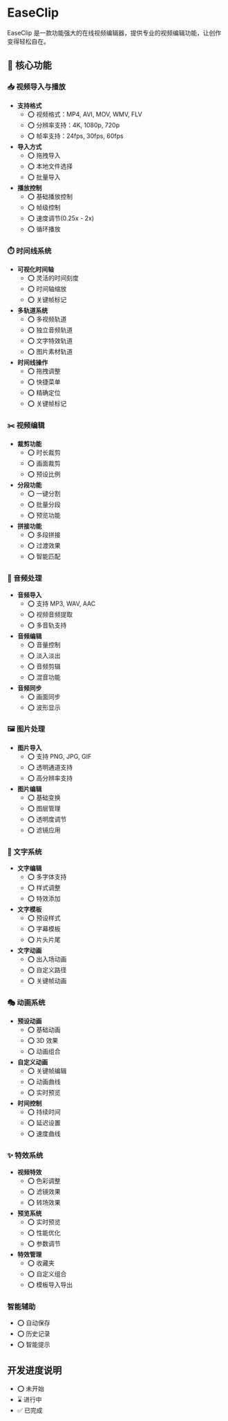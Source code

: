 # EaseClip

EaseClip 是一款功能强大的在线视频编辑器，提供专业的视频编辑功能，让创作变得轻松自在。

## 🌟 核心功能

### 📥 视频导入与播放

- **支持格式**
  - ⭕ 视频格式：MP4, AVI, MOV, WMV, FLV
  - ⭕ 分辨率支持：4K, 1080p, 720p
  - ⭕ 帧率支持：24fps, 30fps, 60fps
- **导入方式**
  - ⭕ 拖拽导入
  - ⭕ 本地文件选择
  - ⭕ 批量导入
- **播放控制**
  - ⭕ 基础播放控制
  - ⭕ 帧级控制
  - ⭕ 速度调节(0.25x - 2x)
  - ⭕ 循环播放

### ⏱️ 时间线系统

- **可视化时间轴**
  - ⭕ 灵活的时间刻度
  - ⭕ 时间轴缩放
  - ⭕ 关键帧标记
- **多轨道系统**
  - ⭕ 多视频轨道
  - ⭕ 独立音频轨道
  - ⭕ 文字特效轨道
  - ⭕ 图片素材轨道
- **时间线操作**
  - ⭕ 拖拽调整
  - ⭕ 快捷菜单
  - ⭕ 精确定位
  - ⭕ 关键帧标记

### ✂️ 视频编辑

- **裁剪功能**
  - ⭕ 时长裁剪
  - ⭕ 画面裁剪
  - ⭕ 预设比例
- **分段功能**
  - ⭕ 一键分割
  - ⭕ 批量分段
  - ⭕ 预览功能
- **拼接功能**
  - ⭕ 多段拼接
  - ⭕ 过渡效果
  - ⭕ 智能匹配

### 🎵 音频处理

- **音频导入**
  - ⭕ 支持 MP3, WAV, AAC
  - ⭕ 视频音频提取
  - ⭕ 多音轨支持
- **音频编辑**
  - ⭕ 音量控制
  - ⭕ 淡入淡出
  - ⭕ 音频剪辑
  - ⭕ 混音功能
- **音频同步**
  - ⭕ 画面同步
  - ⭕ 波形显示

### 🖼️ 图片处理

- **图片导入**
  - ⭕ 支持 PNG, JPG, GIF
  - ⭕ 透明通道支持
  - ⭕ 高分辨率支持
- **图片编辑**
  - ⭕ 基础变换
  - ⭕ 图层管理
  - ⭕ 透明度调节
  - ⭕ 滤镜应用

### 📝 文字系统

- **文字编辑**
  - ⭕ 多字体支持
  - ⭕ 样式调整
  - ⭕ 特效添加
- **文字模板**
  - ⭕ 预设样式
  - ⭕ 字幕模板
  - ⭕ 片头片尾
- **文字动画**
  - ⭕ 出入场动画
  - ⭕ 自定义路径
  - ⭕ 关键帧动画

### 🎭 动画系统

- **预设动画**
  - ⭕ 基础动画
  - ⭕ 3D 效果
  - ⭕ 动画组合
- **自定义动画**
  - ⭕ 关键帧编辑
  - ⭕ 动画曲线
  - ⭕ 实时预览
- **时间控制**
  - ⭕ 持续时间
  - ⭕ 延迟设置
  - ⭕ 速度曲线

### ✨ 特效系统

- **视频特效**
  - ⭕ 色彩调整
  - ⭕ 滤镜效果
  - ⭕ 转场效果
- **预览系统**
  - ⭕ 实时预览
  - ⭕ 性能优化
  - ⭕ 参数调节
- **特效管理**
  - ⭕ 收藏夹
  - ⭕ 自定义组合
  - ⭕ 模板导入导出

### 智能辅助

- ⭕ 自动保存
- ⭕ 历史记录
- ⭕ 智能提示

## 开发进度说明

- ⭕ 未开始
- ⌛ 进行中
- ✅ 已完成
